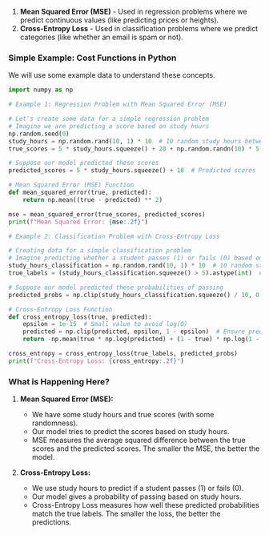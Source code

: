 
1. **Mean Squared Error (MSE)** - Used in regression problems where we predict continuous values (like predicting prices or heights).
2. **Cross-Entropy Loss** - Used in classification problems where we predict categories (like whether an email is spam or not).

### Simple Example: Cost Functions in Python

We will use some example data to understand these concepts.

```python
import numpy as np

# Example 1: Regression Problem with Mean Squared Error (MSE)

# Let's create some data for a simple regression problem
# Imagine we are predicting a score based on study hours
np.random.seed(0)
study_hours = np.random.rand(10, 1) * 10  # 10 random study hours between 0 and 10
true_scores = 5 * study_hours.squeeze() + 20 + np.random.randn(10) * 5  # True scores with some noise

# Suppose our model predicted these scores
predicted_scores = 5 * study_hours.squeeze() + 18  # Predicted scores

# Mean Squared Error (MSE) Function
def mean_squared_error(true, predicted):
    return np.mean((true - predicted) ** 2)

mse = mean_squared_error(true_scores, predicted_scores)
print(f"Mean Squared Error: {mse:.2f}")

# Example 2: Classification Problem with Cross-Entropy Loss

# Creating data for a simple classification problem
# Imagine predicting whether a student passes (1) or fails (0) based on study hours
study_hours_classification = np.random.rand(10, 1) * 10  # 10 random study hours between 0 and 10
true_labels = (study_hours_classification.squeeze() > 5).astype(int)  # Label 1 if study hours > 5, else 0

# Suppose our model predicted these probabilities of passing
predicted_probs = np.clip(study_hours_classification.squeeze() / 10, 0.1, 0.9)  # Predicted probabilities between 0.1 and 0.9

# Cross-Entropy Loss Function
def cross_entropy_loss(true, predicted):
    epsilon = 1e-15  # Small value to avoid log(0)
    predicted = np.clip(predicted, epsilon, 1 - epsilon)  # Ensure predictions are between 0 and 1
    return -np.mean(true * np.log(predicted) + (1 - true) * np.log(1 - predicted))

cross_entropy = cross_entropy_loss(true_labels, predicted_probs)
print(f"Cross-Entropy Loss: {cross_entropy:.2f}")
```

### What is Happening Here?

1. **Mean Squared Error (MSE):**
   - We have some study hours and true scores (with some randomness).
   - Our model tries to predict the scores based on study hours.
   - MSE measures the average squared difference between the true scores and the predicted scores. The smaller the MSE, the better the model.

2. **Cross-Entropy Loss:**
   - We use study hours to predict if a student passes (1) or fails (0).
   - Our model gives a probability of passing based on study hours.
   - Cross-Entropy Loss measures how well these predicted probabilities match the true labels. The smaller the loss, the better the predictions.

